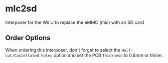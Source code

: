 # mlc2sd
Interposer for the Wii U to replace the eMMC (mlc) with an SD card

## Order Options

When ordering this interposer, don't forget to select the `Half-cut/Castellated holes` option and set the PCB `Thickness` to $0.8mm$ or thiner.
